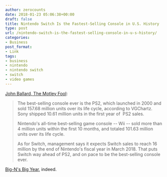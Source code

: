 ```yaml
---
author: zerocounts
date: 2018-01-23 05:06:38+00:00
draft: false
title: Nintendo Switch Is the Fastest-Selling Console in U.S. History
type: post
url: /nintendo-switch-is-the-fastest-selling-console-in-u-s-history/
categories:
- Business
post_format:
- Link
tags:
- business
- nintendo
- nintendo switch
- switch
- video games
---
```


[John Ballard, The Mot](https://www.fool.com/investing/2018/01/22/nintendo-switch-is-the-fastest-selling-console-in.aspx)[le](https://www.fool.com/investing/2018/01/22/nintendo-switch-is-the-fastest-selling-console-in.aspx)[y Fool](https://www.fool.com/investing/2018/01/22/nintendo-switch-is-the-fastest-selling-console-in.aspx):


<blockquote>The best-selling console ever is the PS2, which launched in 2000 and sold 157.68 million units over its life cycle, according to VGChartz. Sony shipped 10.61 million units in the first year of  PS2 sales.

Nintendo's all-time best-selling game console -- Wii -- sold more than 4 million units within the first 10 months, and totaled 101.63 million units over its life cycle.

As for Switch, management says it expects Switch sales to reach 16 million by the end of Nintendo's fiscal year in March 2018. That puts Switch way ahead of PS2, and on pace to be the best-selling console ever.

</blockquote>

[Big-N's Big Year](https://www.zerocounts.net/2017/11/28/big-ns-big-year/), indeed.
